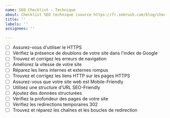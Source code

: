 ```yaml
---
name: SEO Checklist - Technique
about: Checklist SEO technique (source https://fr.semrush.com/blog/checklist-seo-2020/)
title: ''
labels: ''
assignees: ''

---
```


- [ ] Assurez-vous d'utiliser le HTTPS
- [ ] Vérifiez la présence de doublons de votre site dans l'index de Google
- [ ] Trouvez et corrigez les erreurs de navigation
- [ ] Améliorez la vitesse de votre site
- [ ] Réparez les liens internes et externes rompus
- [ ] Trouvez et corrigez les liens HTTP sur les pages HTTPS
- [ ] Assurez-vous que votre site web est Mobile-Friendly
- [ ] Utilisez une structure d'URL SEO-Friendly
- [ ] Ajoutez des données structurées
- [ ] Vérifiez la profondeur des pages de votre site
- [ ] Vérifiez les redirections temporaires 302
- [ ] Trouvez et réparez les chaînes et les boucles de redirection
